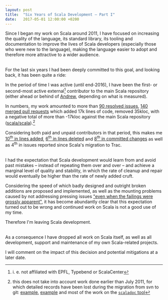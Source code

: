 ```yaml
---
layout: post
title:  "Six Years of Scala Development – Part I"
date:   2017-05-01 12:00:00 +0200
---
```


Since I began my work on Scala around 2011, I have focused on increasing the
quality of the language, its standard library, its tooling and documentation to
improve the lives of Scala developers (especially those who were new to the
language), making the language easier to adopt and therefore more attractive to
a wider audience.

<br/>
For the last six years I had been deeply committed to this goal, and looking
back, it has been quite a ride:

In the period of time I was active (until end-2016), I have been the
first- or second-most active external[^external] contributor to the main Scala
repository (either ahead or behind of [Andrew](https://github.com/som-snytt),
depending on what is measured).

In numbers, my work amounted to more than
[90 resolved issues](https://issues.scala-lang.org/issues/?jql=assignee%20%3D%20soc%20AND%20resolution%20%3D%20Fixed),
[140 merged pull requests](https://github.com/scala/scala/pulls?utf8=%E2%9C%93&q=is%3Amerged%20is%3Apr%20author%3Asoc%20)
which added 17k lines of code, removed 35kloc, with a negative total of more than
-17kloc against the main Scala repository ([scala/scala](https://github.com/scala/scala)).[^lost]

Considering both paid and unpaid contributors in that period, this makes me
[10<sup>th</sup> in lines added](https://github.com/scala/scala/graphs/contributors?from=2011-12-01&to=2016-07-31&type=a),
[6<sup>th</sup> in lines deleted](https://github.com/scala/scala/graphs/contributors?from=2011-11-25&to=2016-07-25&type=d) and
[8<sup>th</sup> in committed changes](https://github.com/scala/scala/graphs/contributors?from=2011-11-25&to=2016-07-25&type=c) as well as
4<sup>th</sup> in issues reported since Scala's migration to Trac.

<!--<br/>![Filed issues sorted by reporter](/assets/img/scala-issues.png)-->

<br/>
I had the expectation that Scala development would learn from and avoid past
mistakes – instead of repeating them over and over – and achieve a marginal
level of quality and stability, in which the rate of cleanup and repair would
eventually be higher than the rate of newly added cruft.

Considering the speed of which badly designed and outright broken additions are
proposed and implemented, as well as the mounting problems caused by not
addressing pressing issues
["even when the failings were grossly apparent"](https://news.ycombinator.com/item?id=8277626),
it has become abundantly clear that this expectation turned out to be wrong and
continued work on Scala is not a good use of my time.

Therefore I'm leaving Scala development.

<br/>
As a consequence I have dropped all work on Scala itself, as well as all
development, support and maintenance of my own Scala-related projects.

I will comment on the impact of this decision and potential mitigations at a
later date.

[^external]: i. e. not affiliated with EPFL, Type<!--safe, Light-->bend or ScalaCenter
[^lost]: this does not take into account work done earlier than July 2011, for which detailed records have been lost during the migration from svn to git: [example](https://github.com/scala/scala/commit/a387c9f), [example](https://github.com/scala/legacy-svn-scala/pull/19/files) and most of the work on the [`scaladoc` tool](https://github.com/scala/legacy-svn-scala/pulls?page=1&q=+is%3Apr+author%3Asoc&utf8=%E2%9C%93)

<!-- https://github.com/scala/scala/graphs/contributors?from=2011-12-01&to=2016-07-31

git shortlog -s -n 947797e..a02b913 -->

